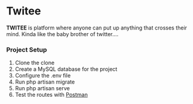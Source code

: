 <h1>Twitee</h1>

<p><b>TWITEE</b> is platform where anyone can put up anything that crosses their mind. Kinda like the baby brother of twitter....</p>
<h3>Project Setup</h3>
<ol>
    <li>Clone the clone</li>
    <li>Create a MySQL database for the project</li>
    <li>Configure the .env file</li>
    <li>Run php artisan migrate</li>
    <li>Run php artisan serve</li>
    <li>Test the routes with  <a href="https://www.postman.com/red-space-223828/workspace/twitee/">Postman</a></li>
</ol>
